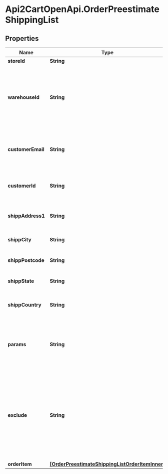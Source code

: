 # Api2CartOpenApi.OrderPreestimateShippingList

## Properties

Name | Type | Description | Notes
------------ | ------------- | ------------- | -------------
**storeId** | **String** | Store Id | [optional] 
**warehouseId** | **String** | This parameter is used for selecting a warehouse where you need to set/modify a product quantity. | [optional] 
**customerEmail** | **String** | Retrieves orders specified by customer email | [optional] 
**customerId** | **String** | Retrieves orders specified by customer id | [optional] 
**shippAddress1** | **String** | Specifies first shipping address | [optional] 
**shippCity** | **String** | Specifies shipping city | [optional] 
**shippPostcode** | **String** | Specifies shipping postcode | [optional] 
**shippState** | **String** | Specifies shipping state code | [optional] 
**shippCountry** | **String** | Specifies shipping country code | 
**params** | **String** | Set this parameter in order to choose which entity fields you want to retrieve | [optional] [default to &#39;force_all&#39;]
**exclude** | **String** | Set this parameter in order to choose which entity fields you want to ignore. Works only if parameter &#x60;params&#x60; equal force_all | [optional] 
**orderItem** | [**[OrderPreestimateShippingListOrderItemInner]**](OrderPreestimateShippingListOrderItemInner.md) |  | 


